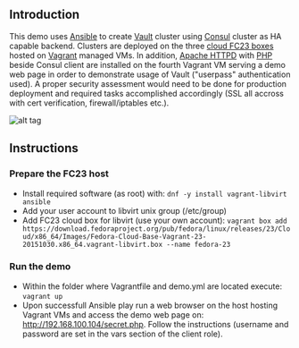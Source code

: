 ## Introduction

This demo uses [Ansible](https://www.ansible.com) to create [Vault](https://www.vaultproject.io) cluster using [Consul](https://www.consul.io) cluster as HA capable backend. Clusters are deployed on the three [cloud FC23 boxes](https://getfedora.org/en/cloud/download) hosted on [Vagrant](https://www.vagrantup.com) managed VMs. In addition, [Apache HTTPD](https://httpd.apache.org) with [PHP](https://secure.php.net) beside Consul client are installed on the fourth Vagrant VM serving a demo web page in order to demonstrate usage of Vault ("userpass" authentication used). A proper security assessment would need to be done for production deployment and required tasks accomplished accordingly (SSL all accross with cert verification, firewall/iptables etc.).

![alt tag](vault-HA-fedoar.png) 

## Instructions

### Prepare the FC23 host

- Install required software (as root) with: `dnf -y install vagrant-libvirt ansible`
- Add your user account to libvirt unix group (/etc/group)
- Add FC23 cloud box for libvirt (use your own account): `vagrant box add https://download.fedoraproject.org/pub/fedora/linux/releases/23/Cloud/x86_64/Images/Fedora-Cloud-Base-Vagrant-23-20151030.x86_64.vagrant-libvirt.box --name fedora-23`

### Run the demo

- Within the folder where Vagrantfile and demo.yml are located execute: `vagrant up`
- Upon successfull Ansible play run a web browser on the host hosting Vagrant VMs and access the demo web page on: http://192.168.100.104/secret.php. Follow the instructions (username and password are set in the vars section of the client role).
